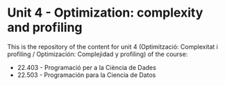 # Unit 4 - Optimization: complexity and profiling

This is the repository of the content for unit 4 (Optimització: Complexitat i profiling / Optimización: Complejidad y profiling) of the course:
* 22.403 - Programació per a la Ciència de Dades
* 22.503 - Programación para la Ciencia de Datos


